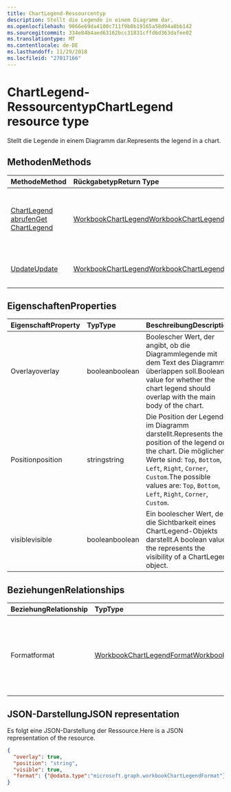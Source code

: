 ```yaml
---
title: ChartLegend-Ressourcentyp
description: Stellt die Legende in einem Diagramm dar.
ms.openlocfilehash: 9066e69da4100c711f9b0b19165a58d94a8bb142
ms.sourcegitcommit: 334e84b4aed63162bcc31831cffd6d363dafee02
ms.translationtype: MT
ms.contentlocale: de-DE
ms.lasthandoff: 11/29/2018
ms.locfileid: "27017166"
---
```

# <a name="chartlegend-resource-type"></a><span data-ttu-id="4acb2-103">ChartLegend-Ressourcentyp</span><span class="sxs-lookup"><span data-stu-id="4acb2-103">ChartLegend resource type</span></span>

<span data-ttu-id="4acb2-104">Stellt die Legende in einem Diagramm dar.</span><span class="sxs-lookup"><span data-stu-id="4acb2-104">Represents the legend in a chart.</span></span>


## <a name="methods"></a><span data-ttu-id="4acb2-105">Methoden</span><span class="sxs-lookup"><span data-stu-id="4acb2-105">Methods</span></span>

| <span data-ttu-id="4acb2-106">Methode</span><span class="sxs-lookup"><span data-stu-id="4acb2-106">Method</span></span>           | <span data-ttu-id="4acb2-107">Rückgabetyp</span><span class="sxs-lookup"><span data-stu-id="4acb2-107">Return Type</span></span>    |<span data-ttu-id="4acb2-108">Beschreibung</span><span class="sxs-lookup"><span data-stu-id="4acb2-108">Description</span></span>|
|:---------------|:--------|:----------|
|[<span data-ttu-id="4acb2-109">ChartLegend abrufen</span><span class="sxs-lookup"><span data-stu-id="4acb2-109">Get ChartLegend</span></span>](../api/chartlegend-get.md) | [<span data-ttu-id="4acb2-110">WorkbookChartLegend</span><span class="sxs-lookup"><span data-stu-id="4acb2-110">WorkbookChartLegend</span></span>](chartlegend.md) |<span data-ttu-id="4acb2-111">Dient zum Lesen der Eigenschaften und der Beziehungen des chartLegend-Objekts.</span><span class="sxs-lookup"><span data-stu-id="4acb2-111">Read properties and relationships of chartLegend object.</span></span>|
|[<span data-ttu-id="4acb2-112">Update</span><span class="sxs-lookup"><span data-stu-id="4acb2-112">Update</span></span>](../api/chartlegend-update.md) | [<span data-ttu-id="4acb2-113">WorkbookChartLegend</span><span class="sxs-lookup"><span data-stu-id="4acb2-113">WorkbookChartLegend</span></span>](chartlegend.md) |<span data-ttu-id="4acb2-114">Dient zum Aktualisieren des ChartLegend-Objekts.</span><span class="sxs-lookup"><span data-stu-id="4acb2-114">Update ChartLegend object.</span></span> |

## <a name="properties"></a><span data-ttu-id="4acb2-115">Eigenschaften</span><span class="sxs-lookup"><span data-stu-id="4acb2-115">Properties</span></span>
| <span data-ttu-id="4acb2-116">Eigenschaft</span><span class="sxs-lookup"><span data-stu-id="4acb2-116">Property</span></span>     | <span data-ttu-id="4acb2-117">Typ</span><span class="sxs-lookup"><span data-stu-id="4acb2-117">Type</span></span>   |<span data-ttu-id="4acb2-118">Beschreibung</span><span class="sxs-lookup"><span data-stu-id="4acb2-118">Description</span></span>|
|:---------------|:--------|:----------|
|<span data-ttu-id="4acb2-119">Overlay</span><span class="sxs-lookup"><span data-stu-id="4acb2-119">overlay</span></span>|<span data-ttu-id="4acb2-120">boolean</span><span class="sxs-lookup"><span data-stu-id="4acb2-120">boolean</span></span>|<span data-ttu-id="4acb2-121">Boolescher Wert, der angibt, ob die Diagrammlegende mit dem Text des Diagramms überlappen soll.</span><span class="sxs-lookup"><span data-stu-id="4acb2-121">Boolean value for whether the chart legend should overlap with the main body of the chart.</span></span>|
|<span data-ttu-id="4acb2-122">Position</span><span class="sxs-lookup"><span data-stu-id="4acb2-122">position</span></span>|<span data-ttu-id="4acb2-123">string</span><span class="sxs-lookup"><span data-stu-id="4acb2-123">string</span></span>|<span data-ttu-id="4acb2-124">Die Position der Legende im Diagramm darstellt.</span><span class="sxs-lookup"><span data-stu-id="4acb2-124">Represents the position of the legend on the chart.</span></span> <span data-ttu-id="4acb2-125">Die möglichen Werte sind: `Top`, `Bottom`, `Left`, `Right`, `Corner`, `Custom`.</span><span class="sxs-lookup"><span data-stu-id="4acb2-125">The possible values are: `Top`, `Bottom`, `Left`, `Right`, `Corner`, `Custom`.</span></span>|
|<span data-ttu-id="4acb2-126">visible</span><span class="sxs-lookup"><span data-stu-id="4acb2-126">visible</span></span>|<span data-ttu-id="4acb2-127">boolean</span><span class="sxs-lookup"><span data-stu-id="4acb2-127">boolean</span></span>|<span data-ttu-id="4acb2-128">Ein boolescher Wert, der die Sichtbarkeit eines ChartLegend-Objekts darstellt.</span><span class="sxs-lookup"><span data-stu-id="4acb2-128">A boolean value the represents the visibility of a ChartLegend object.</span></span>|

## <a name="relationships"></a><span data-ttu-id="4acb2-129">Beziehungen</span><span class="sxs-lookup"><span data-stu-id="4acb2-129">Relationships</span></span>
| <span data-ttu-id="4acb2-130">Beziehung</span><span class="sxs-lookup"><span data-stu-id="4acb2-130">Relationship</span></span> | <span data-ttu-id="4acb2-131">Typ</span><span class="sxs-lookup"><span data-stu-id="4acb2-131">Type</span></span>   |<span data-ttu-id="4acb2-132">Beschreibung</span><span class="sxs-lookup"><span data-stu-id="4acb2-132">Description</span></span>|
|:---------------|:--------|:----------|
|<span data-ttu-id="4acb2-133">Format</span><span class="sxs-lookup"><span data-stu-id="4acb2-133">format</span></span>|[<span data-ttu-id="4acb2-134">WorkbookChartLegendFormat</span><span class="sxs-lookup"><span data-stu-id="4acb2-134">WorkbookChartLegendFormat</span></span>](chartlegendformat.md)|<span data-ttu-id="4acb2-p102">Stellt die Formatierung für eine Diagrammlegende dar, einschließlich Füllung und Schriftartformatierung. Schreibgeschützt.</span><span class="sxs-lookup"><span data-stu-id="4acb2-p102">Represents the formatting of a chart legend, which includes fill and font formatting. Read-only.</span></span>|

## <a name="json-representation"></a><span data-ttu-id="4acb2-137">JSON-Darstellung</span><span class="sxs-lookup"><span data-stu-id="4acb2-137">JSON representation</span></span>

<span data-ttu-id="4acb2-138">Es folgt eine JSON-Darstellung der Ressource.</span><span class="sxs-lookup"><span data-stu-id="4acb2-138">Here is a JSON representation of the resource.</span></span>

<!-- {
  "blockType": "resource",
  "baseType": "microsoft.graph.entity",
  "optionalProperties": [

  ],
  "@odata.type": "microsoft.graph.workbookChartLegend"
}-->

```json
{
  "overlay": true,
  "position": "string",
  "visible": true,
  "format": {"@odata.type":"microsoft.graph.workbookChartLegendFormat"}
}

```

<!-- uuid: 8fcb5dbc-d5aa-4681-8e31-b001d5168d79
2015-10-25 14:57:30 UTC -->
<!-- {
  "type": "#page.annotation",
  "description": "ChartLegend resource",
  "keywords": "",
  "section": "documentation",
  "tocPath": ""
}-->